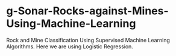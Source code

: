 # g-Sonar-Rocks-against-Mines-Using-Machine-Learning
Rock and Mine Classification Using Supervised Machine Learning Algorithms. Here we are using Logistic Regression.
